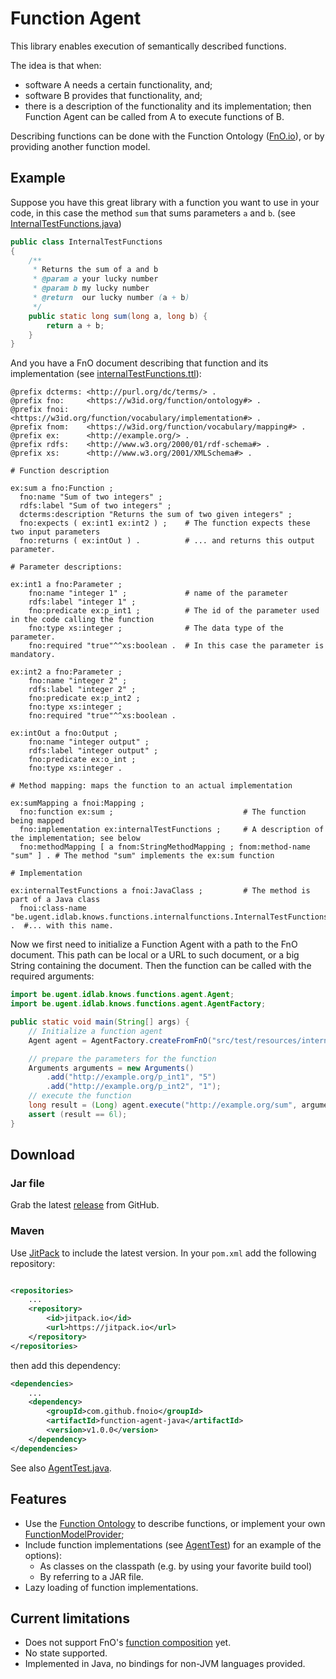 # Function Agent

This library enables execution of semantically described functions.

The idea is that when:
* software A needs a certain functionality, and;
* software B provides that functionality, and;
* there is a description of the functionality and its implementation;
then Function Agent can be called from A to execute functions of B.

Describing functions can be done with the Function Ontology ([FnO.io](https://fno.io/)),
or by providing another function model.

## Example

Suppose you have this great library with a function you want to use in your code, 
in this case the method `sum` that sums parameters `a` and `b`.
(see [InternalTestFunctions.java](src/test/java/be/ugent/idlab/knows/functions/internalfunctions/InternalTestFunctions.java))


```java
public class InternalTestFunctions
{
    /**
     * Returns the sum of a and b
     * @param a your lucky number
     * @param b my lucky number
     * @return  our lucky number (a + b)
     */
    public static long sum(long a, long b) {
        return a + b;
    }
}

```

And you have a FnO document describing that function and its implementation (see [internalTestFunctions.ttl](src/test/resources/internalTestFunctions.ttl)):

```
@prefix dcterms: <http://purl.org/dc/terms/> .
@prefix fno:     <https://w3id.org/function/ontology#> .
@prefix fnoi:    <https://w3id.org/function/vocabulary/implementation#> .
@prefix fnom:    <https://w3id.org/function/vocabulary/mapping#> .
@prefix ex:      <http://example.org/> .
@prefix rdfs:    <http://www.w3.org/2000/01/rdf-schema#> .
@prefix xs:      <http://www.w3.org/2001/XMLSchema#> .

# Function description

ex:sum a fno:Function ;
  fno:name "Sum of two integers" ;
  rdfs:label "Sum of two integers" ;
  dcterms:description "Returns the sum of two given integers" ;
  fno:expects ( ex:int1 ex:int2 ) ;    # The function expects these two input parameters
  fno:returns ( ex:intOut ) .          # ... and returns this output parameter.

# Parameter descriptions:

ex:int1 a fno:Parameter ;
    fno:name "integer 1" ;             # name of the parameter
    rdfs:label "integer 1" ;
    fno:predicate ex:p_int1 ;          # The id of the parameter used in the code calling the function
    fno:type xs:integer ;              # The data type of the parameter.
    fno:required "true"^^xs:boolean .  # In this case the parameter is mandatory.

ex:int2 a fno:Parameter ;
    fno:name "integer 2" ;
    rdfs:label "integer 2" ;
    fno:predicate ex:p_int2 ;
    fno:type xs:integer ;
    fno:required "true"^^xs:boolean .

ex:intOut a fno:Output ;
    fno:name "integer output" ;
    rdfs:label "integer output" ;
    fno:predicate ex:o_int ;
    fno:type xs:integer .

# Method mapping: maps the function to an actual implementation

ex:sumMapping a fnoi:Mapping ;
  fno:function ex:sum ;                             # The function being mapped
  fno:implementation ex:internalTestFunctions ;     # A description of the implementation; see below
  fno:methodMapping [ a fnom:StringMethodMapping ; fnom:method-name "sum" ] . # The method "sum" implements the ex:sum function 

# Implementation

ex:internalTestFunctions a fnoi:JavaClass ;         # The method is part of a Java class
  fnoi:class-name "be.ugent.idlab.knows.functions.internalfunctions.InternalTestFunctions" .  #... with this name.
```

Now we first need to initialize a Function Agent with a path to the FnO document. 
This path can be local or a URL to such document, or a big String containing the document.
Then the function can be called with the required arguments:

```java
import be.ugent.idlab.knows.functions.agent.Agent;
import be.ugent.idlab.knows.functions.agent.AgentFactory;

public static void main(String[] args) {
    // Initialize a function agent
    Agent agent = AgentFactory.createFromFnO("src/test/resources/internalTestFunctions.ttl");

    // prepare the parameters for the function
    Arguments arguments = new Arguments()
        .add("http://example.org/p_int1", "5")
        .add("http://example.org/p_int2", "1");
    // execute the function
    long result = (Long) agent.execute("http://example.org/sum", arguments);
    assert (result == 6l);
}


```

## Download

### Jar file
Grab the latest [release](https://github.com/FnOio/function-agent-java/releases) from GitHub.

### Maven
Use [JitPack](https://jitpack.io/) to include the latest version. In your `pom.xml` add
the following repository:

```xml

<repositories>
    ...
    <repository>
        <id>jitpack.io</id>
        <url>https://jitpack.io</url>
    </repository>
</repositories>
```

then add this dependency:

```xml
<dependencies>
    ...
    <dependency>
        <groupId>com.github.fnoio</groupId>
        <artifactId>function-agent-java</artifactId>
        <version>v1.0.0</version>
    </dependency>
</dependencies>

```

See also [AgentTest.java](src/test/java/be/ugent/idlab/knows/functions/agent/AgentTest.java).

## Features
* Use the [Function Ontology](https://fno.io/) to describe functions, or implement your own [FunctionModelProvider](src/main/java/be/ugent/idlab/knows/functions/agent/functionModelProvider/FunctionModelProvider.java);
* Include function implementations (see [AgentTest](src/test/java/be/ugent/idlab/knows/functions/agent/AgentTest.java)) for an example of the options):
  * As classes on the classpath (e.g. by using your favorite build tool)
  * By referring to a JAR file.
* Lazy loading of function implementations. 

## Current limitations
* Does not support FnO's [function composition](https://fno.io/spec/#composition) yet.
* No state supported.
* Implemented in Java, no bindings for non-JVM languages provided.
